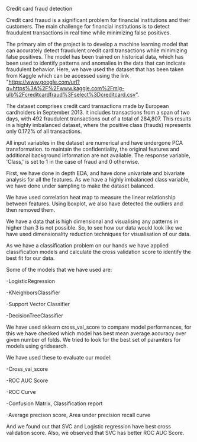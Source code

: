 Credit card fraud detection

Credit card fraaud is a significant problem for financial institutions and their customers. The main challenge for financial institutions is to detect fraudulent transactions in real time while minimizing false positives.

The primary aim of the project is to develop a machine learning model that can accurately detect fraudulent credit card transactions while minimizing false positives. The model has been trained on historical data, which has been used to identify patterns and anomalies in the data that can indicate fraudulent behavior. Here, we have used the dataset that has been taken from Kaggle which can be accessed using the link "https://www.google.com/url?q=https%3A%2F%2Fwww.kaggle.com%2Fmlg-ulb%2Fcreditcardfraud%3Fselect%3Dcreditcard.csv".

The dataset comprises credit card transactions made by European cardholders in September 2013. It includes transactions from a span of two days, with 492 fraudulent transactions out of a total of 284,807. This results in a highly imbalanced dataset, where the positive class (frauds) represents only 0.172% of all transactions.

All input variables in the dataset are numerical and have undergone PCA transformation. to maintain the confidentiality, the original features and additional background information are not available. The response variable, 'Class,' is set to 1 in the case of fraud and 0 otherwise.

First, we have done in depth EDA, and have done univariate and bivariate analysis for all the features. As we have a highly imbalanced class variable, we have done under sampling to make the dataset balanced.

We have used correlation heat map to measure the linear relationship between features. Using boxplot, we also have detected the outliers and then removed them.

We have a data that is high dimensional and visualising any patterns in higher than 3 is not possible. So, to see how our data would look like we have used dimensionality reduction techniques for visualisation of our data.

As we have a classification problem on our hands we have applied classification models and calculate the cross validation score to identify the best fit for our data.

Some of the models that we have used are:

-LogisticRegression

-KNeighborsClassifier

-Support Vector Classifier

-DecisionTreeClassifier


We have used sklearn cross_val_score to compare model performances, for this we have checked which model has best mean average accuracy over given number of folds. We tried to look for the best set of paramters for models using gridsearch.

We have used these to evaluate our model:

-Cross_val_score

-ROC AUC Score

-ROC Curve

-Confusion Matrix, Classification report

-Average precison score, Area under precision recall curve

And we found out that SVC and Logistic regression have best cross validation score. Also, we observed that SVC has better ROC AUC Score.
